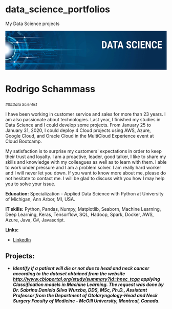 # data_science_portfolios
My Data Science projects

<p align="center">
  <img src="banner_data_science.png" >
</p>

# Rodrigo Schammass
<sub>*###Data Scientist*</sub>

I have been working in customer service and sales for more than 23 years. I am also passionate about technologies. Last year, I finished my studies in Data Science and I could develop some projects. From January 25 to January 31, 2020, I could deploy 4 Cloud projects using AWS, Azure, Google Cloud, and Oracle Cloud in the MultiCloud Experience event at Cloud Bootcamp.

My satisfaction is to surprise my customers' expectations in order to keep their trust and loyalty. I am a proactive, leader, good talker, I like to share my skills and knowledge with my colleagues as well as to learn with them. I able to work under pressure and I am a problem solver. l am really hard worker and I will never let you down. If you want to know more about me, please do not hesitate to contact me. I will be glad to discuss with you how I may help you to solve your issue.

**Education:** Specialization - Applied Data Science with Python at University of Michigan, Ann Arbor, MI, USA.

**IT skills:** Python, Pandas, Numpy, Matplotlib, Seaborn, Machine Learning, Deep Learning, Keras, Tensorflow, SQL, Hadoop, Spark, Docker, AWS, Azure, Java, C#, Javascript.

**Links:**
* [LinkedIn](https://www.linkedin.com/in/rodrigo-schammass-756a3015/)


## Projects:

* ***Identify if a patient will die or not due to head and neck cancer according to the dataset obtained from the website http://www.cbioportal.org/study/summary?id=hnsc_tcga applying Classification models in Machine Learning. The request was done by Dr. Sabrina Daniela Silva Wurzba, DDS, MSc, Ph.D., Assistant Professor from the Department of Otolaryngology-Head and Neck Surgery Faculty of Medicine - McGill University, Montreal, Canada.***
